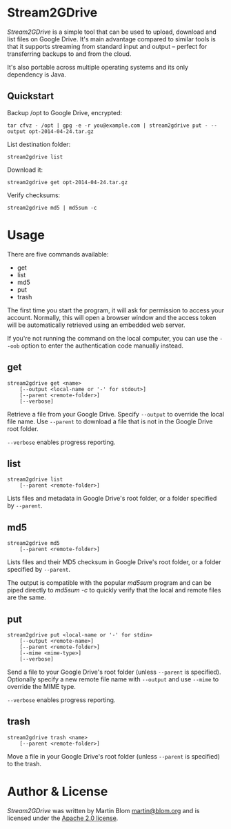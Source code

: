 
# Stream2GDrive #

_Stream2GDrive_ is a simple tool that can be used to upload, download
and list files on Google Drive. It's main advantage compared to
similar tools is that it supports streaming from standard input and
output – perfect for transferring backups to and from the cloud.

It's also portable across multiple operating systems and its only
dependency is Java.

## Quickstart ##

Backup /opt to Google Drive, encrypted:

    tar cfvz - /opt | gpg -e -r you@example.com | stream2gdrive put - --output opt-2014-04-24.tar.gz

List destination folder:

    stream2gdrive list

Download it:

    stream2gdrive get opt-2014-04-24.tar.gz

Verify checksums:

    stream2gdrive md5 | md5sum -c

# Usage #

There are five commands available:

* get
* list
* md5
* put
* trash

The first time you start the program, it will ask for permission to
access your account. Normally, this will open a browser window and the
access token will be automatically retrieved using an embedded web
server.

If you're not running the command on the local computer, you can use
the <code>--oob</code> option to enter the authentication code
manually instead.

## get ##

    stream2gdrive get <name>
        [--output <local-name or '-' for stdout>]
        [--parent <remote-folder>]
        [--verbose]

Retrieve a file from your Google Drive. Specify <code>--output</code>
to override the local file name. Use <code>--parent</code> to download
a file that is not in the Google Drive root folder.

<code>--verbose</code> enables progress reporting.

## list ##

    stream2gdrive list
        [--parent <remote-folder>]

Lists files and metadata in Google Drive's root folder, or a folder
specified by <code>--parent</code>.

## md5 ##

    stream2gdrive md5
        [--parent <remote-folder>]

Lists files and their MD5 checksum in Google Drive's root folder, or a
folder specified by <code>--parent</code>.

The output is compatible with the popular _md5sum_ program and can be
piped directly to _md5sum -c_ to quickly verify that the local and
remote files are the same.

## put ##

    stream2gdrive put <local-name or '-' for stdin>
        [--output <remote-name>]
        [--parent <remote-folder>]
        [--mime <mime-type>]
        [--verbose]

Send a file to your Google Drive's root folder (unless
<code>--parent</code> is specified). Optionally specify a new remote
file name with <code>--output</code> and use <code>--mime</code> to
override the MIME type.

<code>--verbose</code> enables progress reporting.

## trash ##

    stream2gdrive trash <name>
        [--parent <remote-folder>]

Move a file in your Google Drive's root folder (unless
<code>--parent</code> is specified) to the trash.

# Author & License #

_Stream2GDrive_ was written by Martin Blom <martin@blom.org> and is
licensed under the [Apache 2.0 license](http://www.apache.org/licenses/LICENSE-2.0).
